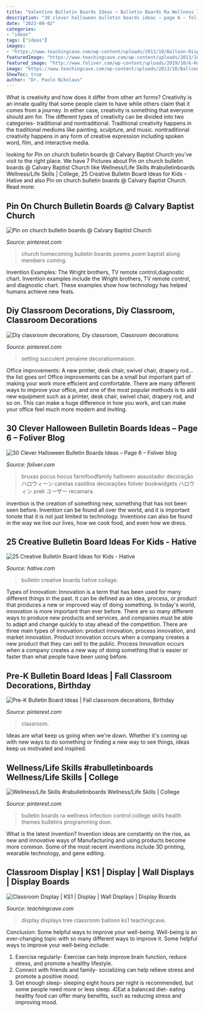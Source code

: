 ```yaml
---
title: "Valentine Bulletin Boards Ideas ~ Bulletin Boards Ra Wellness Infection Control College Skills Health Themes Bulletins Programming Door"
description: "30 clever halloween bulletin boards ideas – page 6 – foliver blog"
date: "2023-09-02"
categories:
- "ideas"
tags: ["ideas"]
images:
- "https://www.teachingcave.com/wp-content/uploads/2013/10/Balloon-Display.jpg"
featuredImage: "https://www.teachingcave.com/wp-content/uploads/2013/10/Balloon-Display.jpg"
featured_image: "http://www.foliver.com/wp-content/uploads/2019/10/6-Haunted-classroom-decorations.jpg"
image: "https://www.teachingcave.com/wp-content/uploads/2013/10/Balloon-Display.jpg"
ShowToc: true
author: "Dr. Paolo Nikolaus"
---
```



What is creativity and how does it differ from other art forms?
Creativity is an innate quality that some people claim to have while others claim that it comes from a journey. In either case, creativity is something that everyone should aim for. The different types of creativity can be divided into two categories- traditional and nontraditional. Traditional creativity happens in the traditional mediums like painting, sculpture, and music. nontraditional creativity happens in any form of creative expression including spoken word, film, and interactive media.

	

		
looking for Pin on church bulletin boards @ Calvary Baptist Church you've visit to the right place. We have 7 Pictures about Pin on church bulletin boards @ Calvary Baptist Church like Wellness/Life Skills #rabulletinboards Wellness/Life Skills | College, 25 Creative Bulletin Board Ideas for Kids - Hative and also Pin on church bulletin boards @ Calvary Baptist Church. Read more:
		
    
## Pin On Church Bulletin Boards @ Calvary Baptist Church

<img loading=lazy src="https://i.pinimg.com/736x/67/2e/14/672e146afb7be57dba058acd25a53855--church-bulletin-boards-old-pictures.jpg" onerror="this.onerror=null;this.src='https://tse3.mm.bing.net/th?id=OIP.IjQ2WreamdMpJCZWIukpWQHaEc&amp;pid=15.1';" alt="Pin on church bulletin boards @ Calvary Baptist Church">

_Source: pinterest.com_

>church homecoming bulletin boards poems poem baptist along members coming. 

	

Invention Examples: The Wright brothers, TV remote control,diagnostic chart.
Invention examples include the Wright brothers, TV remote control, and diagnostic chart. These examples show how technology has helped humans achieve new feats.

    
## Diy Classroom Decorations, Diy Classroom, Classroom Decorations

<img loading=lazy src="https://i.pinimg.com/736x/de/01/15/de01159995168efae26edc1950d62250.jpg" onerror="this.onerror=null;this.src='https://tse3.mm.bing.net/th?id=OIP.egw9llzRZqYXX6dnga65pQHaMj&amp;pid=15.1';" alt="Diy classroom decorations, Diy classroom, Classroom decorations">

_Source: pinterest.com_

>setting succulent penaime decorationmaison. 

	

Office improvements: A new printer, desk chair, swivel chair, drapery rod... the list goes on!
Office improvements can be a small but important part of making your work more efficient and comfortable. There are many different ways to improve your office, and one of the most popular methods is to add new equipment such as a printer, desk chair, swivel chair, drapery rod, and so on. This can make a huge difference in how you work, and can make your office feel much more modern and inviting.

    
## 30 Clever Halloween Bulletin Boards Ideas – Page 6 – Foliver Blog

<img loading=lazy src="http://www.foliver.com/wp-content/uploads/2019/10/6-Haunted-classroom-decorations.jpg" onerror="this.onerror=null;this.src='https://tse3.mm.bing.net/th?id=OIP.tYu8fZ_eWUk-2dzEXeSJCQHaJ4&amp;pid=15.1';" alt="30 Clever Halloween Bulletin Boards Ideas – Page 6 – Foliver blog">

_Source: foliver.com_

>bruxas pocus hocus farmfoodfamily hallowen assustador decoração ハロウィーン caretas castillos decorações foliver bookwidgets ハロウィン prek ユーザー recamara. 

	

invention is the creation of something new, something that has not been seen before. Invention can be found all over the world, and it is important tonote that it is not just limited to technology. Inventions can also be found in the way we live our lives, how we cook food, and even how we dress.

    
## 25 Creative Bulletin Board Ideas For Kids - Hative

<img loading=lazy src="https://hative.com/wp-content/uploads/2014/06/bulletin-board-ideas-collage.jpg" onerror="this.onerror=null;this.src='https://tse4.mm.bing.net/th?id=OIP.ye0d3kTLx052ofL8Z0Hz1AHaGL&amp;pid=15.1';" alt="25 Creative Bulletin Board Ideas for Kids - Hative">

_Source: hative.com_

>bulletin creative boards hative collage. 

	

Types of Innovation:
Innovation is a term that has been used for many different things in the past. It can be defined as an idea, process, or product that produces a new or improved way of doing something. In today's world, innovation is more important than ever before. There are so many different ways to produce new products and services, and companies must be able to adapt and change quickly to stay ahead of the competition. 
There are three main types of innovation: product innovation, process innovation, and market innovation. Product innovation occurs when a company creates a new product that they can sell to the public. Process Innovation occurs when a company creates a new way of doing something that is easier or faster than what people have been using before.

    
## Pre-K Bulletin Board Ideas | Fall Classroom Decorations, Birthday

<img loading=lazy src="https://i.pinimg.com/736x/a2/0f/80/a20f8096354e37815684329b01349cd0.jpg" onerror="this.onerror=null;this.src='https://tse4.mm.bing.net/th?id=OIP.fzugq69CwzJCEfQmofNgGgAAAA&amp;pid=15.1';" alt="Pre-K Bulletin Board Ideas | Fall classroom decorations, Birthday">

_Source: pinterest.com_

>classroom. 

	

Ideas are what keep us going when we're down. Whether it's coming up with new ways to do something or finding a new way to see things, ideas keep us motivated and inspired.

    
## Wellness/Life Skills #rabulletinboards Wellness/Life Skills | College

<img loading=lazy src="https://i.pinimg.com/736x/cf/72/a4/cf72a404eb9d5a35c786d270080d6b5e.jpg" onerror="this.onerror=null;this.src='https://tse2.mm.bing.net/th?id=OIP.MXjZoG0qPI2VeZLr3m3wSgHaNK&amp;pid=15.1';" alt="Wellness/Life Skills #rabulletinboards Wellness/Life Skills | College">

_Source: pinterest.com_

>bulletin boards ra wellness infection control college skills health themes bulletins programming door. 

	

What is the latest invention?
Invention ideas are constantly on the rise, as new and innovative ways of Manufacturing and using products become more common. Some of the most recent inventions include 3D printing, wearable technology, and gene editing.

    
## Classroom Display | KS1 | Display | Wall Displays | Display Boards

<img loading=lazy src="https://www.teachingcave.com/wp-content/uploads/2013/10/Balloon-Display.jpg" onerror="this.onerror=null;this.src='https://tse4.mm.bing.net/th?id=OIP.US6aKdQEqzU88eL51RpcdgHaK6&amp;pid=15.1';" alt="Classroom Display | KS1 | Display | Wall Displays | Display Boards">

_Source: teachingcave.com_

>display displays tree classroom balloon ks1 teachingcave. 

	

Conclusion: Some helpful ways to improve your well-being.
Well-being is an ever-changing topic with so many different ways to improve it. Some helpful ways to improve your well-being include: 
1) Exercise regularly- Exercise can help improve brain function, reduce stress, and promote a healthy lifestyle. 
2) Connect with friends and family- socializing can help relieve stress and promote a positive mood. 
3) Get enough sleep- sleeping eight hours per night is recommended, but some people need more or less sleep. 
4)Eat a balanced diet- eating healthy food can offer many benefits, such as reducing stress and improving mood.

